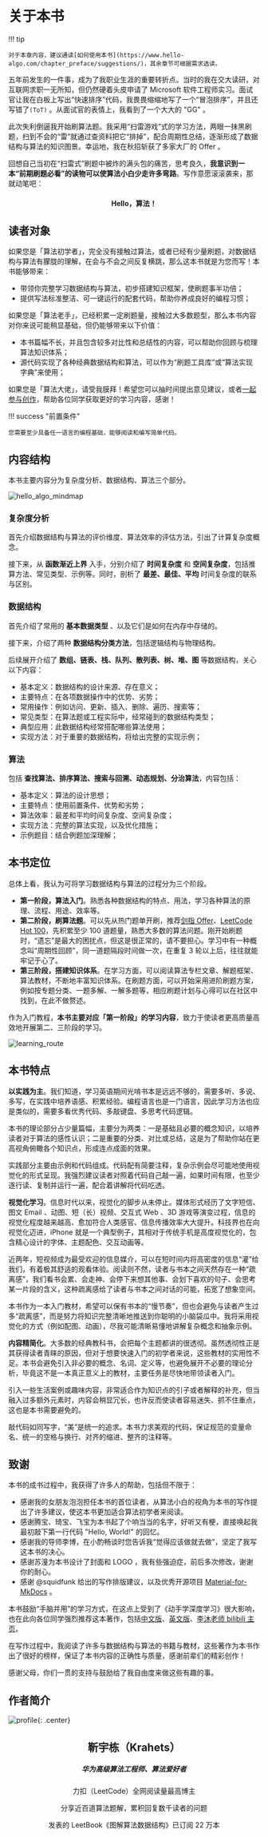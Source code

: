 # 关于本书

!!! tip

    对于本章内容，建议通读[如何使用本书](https://www.hello-algo.com/chapter_preface/suggestions/)，其余章节可根据需求选读。

五年前发生的一件事，成为了我职业生涯的重要转折点。当时的我在交大读研，对互联网求职一无所知，但仍然硬着头皮申请了 Microsoft 软件工程师实习。面试官让我在白板上写出“快速排序”代码，我畏畏缩缩地写了一个“冒泡排序”，并且还写错了` (ToT) ` 。从面试官的表情上，我看到了一个大大的 "GG" 。

此次失利倒逼我开始刷算法题。我采用“扫雷游戏”式的学习方法，两眼一抹黑刷题，扫到不会的“雷”就通过查资料把它“排掉”，配合周期性总结，逐渐形成了数据结构与算法的知识图景。幸运地，我在秋招斩获了多家大厂的 Offer 。

回想自己当初在“扫雷式”刷题中被炸的满头包的痛苦，思考良久，**我意识到一本“前期刷题必看”的读物可以使算法小白少走许多弯路**。写作意愿滚滚袭来，那就动笔吧：

<h4 align="center"> Hello，算法！ </h4>

## 读者对象

如果您是「算法初学者」，完全没有接触过算法，或者已经有少量刷题，对数据结构与算法有朦胧的理解，在会与不会之间反复横跳，那么这本书就是为您而写！本书能够带来：

- 带领你完整学习数据结构与算法，初步搭建知识框架，使刷题事半功倍；
- 提供写法标准整洁、可一键运行的配套代码，帮助你养成良好的编程习惯；

如果您是「算法老手」，已经积累一定刷题量，接触过大多数题型，那么本书内容对你来说可能稍显基础，但仍能够带来以下价值：

- 本书篇幅不长，并且包含较多对比性和总结性的内容，可以帮助你回顾与梳理算法知识体系；
- 源代码实现了各种经典数据结构和算法，可以作为“刷题工具库”或“算法实现字典”来使用；

如果您是「算法大佬」，请受我膜拜！希望您可以抽时间提出意见建议，或者[一起参与创作](https://www.hello-algo.com/chapter_preface/contribution/)，帮助各位同学获取更好的学习内容，感谢！

!!! success "前置条件"

    您需要至少具备任一语言的编程基础，能够阅读和编写简单代码。

## 内容结构

本书主要内容分为复杂度分析、数据结构、算法三个部分。

![hello_algo_mindmap](about_the_book.assets/hello_algo_mindmap.png)

### 复杂度分析

首先介绍数据结构与算法的评价维度、算法效率的评估方法，引出了计算复杂度概念。

接下来，从 **函数渐近上界** 入手，分别介绍了 **时间复杂度** 和 **空间复杂度**，包括推算方法、常见类型、示例等。同时，剖析了 **最差、最佳、平均** 时间复杂度的联系与区别。

### 数据结构

首先介绍了常用的 **基本数据类型** 、以及它们是如何在内存中存储的。

接下来，介绍了两种 **数据结构分类方法**，包括逻辑结构与物理结构。

后续展开介绍了 **数组、链表、栈、队列、散列表、树、堆、图** 等数据结构，关心以下内容：

- 基本定义：数据结构的设计来源、存在意义；
- 主要特点：在各项数据操作中的优势、劣势；
- 常用操作：例如访问、更新、插入、删除、遍历、搜索等；
- 常见类型：在算法题或工程实际中，经常碰到的数据结构类型；
- 典型应用：此数据结构经常搭配哪些算法使用；
- 实现方法：对于重要的数据结构，将给出完整的实现示例；

### 算法

包括 **查找算法、排序算法、搜索与回溯、动态规划、分治算法**，内容包括：

- 基本定义：算法的设计思想；
- 主要特点：使用前置条件、优势和劣势；
- 算法效率：最差和平均时间复杂度、空间复杂度；
- 实现方法：完整的算法实现，以及优化措施；
- 示例题目：结合例题加深理解；

## 本书定位

总体上看，我认为可将学习数据结构与算法的过程分为三个阶段。

- **第一阶段，算法入门**。熟悉各种数据结构的特点、用法，学习各种算法的原理、流程、用途、效率等。
- **第二阶段，刷算法题**。可以先从热门题单开刷，推荐[剑指 Offer](https://leetcode.cn/problem-list/xb9nqhhg/)、[LeetCode Hot 100](https://leetcode.cn/problem-list/2cktkvj/)，先积累至少 100 道题量，熟悉大多数的算法问题。刚开始刷题时，“遗忘”是最大的困扰点，但这是很正常的，请不要担心。学习中有一种概念叫“周期性回顾”，同一道题隔段时间做一次，在重复 3 轮以上后，往往就能牢记于心了。
- **第三阶段，搭建知识体系**。在学习方面，可以阅读算法专栏文章、解题框架、算法教材，不断地丰富知识体系。在刷题方面，可以开始采用进阶刷题方案，例如按专题分类、一题多解、一解多题等，相应刷题计划与心得可以在社区中找到，在此不做赘述。

作为入门教程，**本书主要对应「第一阶段」的学习内容**，致力于使读者更高质量高效地开展第二、三阶段的学习。

![learning_route](suggestions.assets/learning_route.png)

## 本书特点

**以实践为主**。我们知道，学习英语期间光啃书本是远远不够的，需要多听、多说、多写，在实践中培养语感、积累经验。编程语言也是一门语言，因此学习方法也应是类似的，需要多看优秀代码、多敲键盘、多思考代码逻辑。

本书的理论部分占少量篇幅，主要分为两类：一是基础且必要的概念知识，以培养读者对于算法的感性认识；二是重要的分类、对比或总结，这是为了帮助你站在更高视角俯瞰各个知识点，形成连点成面的效果。

实践部分主要由示例和代码组成。代码配有简要注释，复杂示例会尽可能地使用视觉化的形式呈现。我强烈建议读者对照着代码自己敲一遍，如果时间有限，也至少逐行读、复制并运行一遍，配合着讲解将代码吃透。

**视觉化学习**。信息时代以来，视觉化的脚步从未停止。媒体形式经历了文字短信、图文 Email 、动图、短（长）视频、交互式 Web 、3D 游戏等演变过程，信息的视觉化程度越来越高、愈加符合人类感官、信息传播效率大大提升。科技界也在向视觉化迈进，iPhone 就是一个典型例子，其相对于传统手机是高度视觉化的，包含精心设计的字体、主题配色、交互动画等。

近两年，短视频成为最受欢迎的信息媒介，可以在短时间内将高密度的信息“灌”给我们，有着极其舒适的观看体验。阅读则不然，读者与书本之间天然存在一种“疏离感”，我们看书会累、会走神、会停下来想其他事、会划下喜欢的句子、会思考某一片段的含义，这种疏离感给了读者与书本之间对话的可能，拓宽了想象空间。

本书作为一本入门教材，希望可以保有书本的“慢节奏”，但也会避免与读者产生过多“疏离感”，而是努力将知识完整清晰地推送到你聪明的小脑袋瓜中。我将采用视觉化的方式（例如配图、动画），尽我可能清晰易懂地讲解复杂概念和抽象示例。

**内容精简化**。大多数的经典教科书，会把每个主题都讲的很透彻。虽然透彻性正是其获得读者青睐的原因，但对于想要快速入门的初学者来说，这些教材的实用性不足。本书会避免引入非必要的概念、名词、定义等，也避免展开不必要的理论分析，毕竟这不是一本真正意义上的教材，主要任务是尽快地带领读者入门。

引入一些生活案例或趣味内容，非常适合作为知识点的引子或者解释的补充，但当融入过多额外元素时，内容会稍显冗长，也许反而使读者容易迷失、抓不住重点，这也是本书需要避免的。

敲代码如同写字，“美”是统一的追求。本书力求美观的代码，保证规范的变量命名、统一的空格与换行、对齐的缩进、整齐的注释等。

## 致谢

本书的成书过程中，我获得了许多人的帮助，包括但不限于：

- 感谢我的女朋友泡泡担任本书的首位读者，从算法小白的视角为本书的写作提出了许多建议，使这本书更加适合算法初学者来阅读。
- 感谢腾宝、琦宝、飞宝为本书起了个响当当的名字，好听又有梗，直接唤起我最初敲下第一行代码 "Hello, World!" 的回忆。
- 感谢我的导师李博，在小酌畅谈时您告诉我“觉得应该做就去做”，坚定了我写这本书的决心。
- 感谢苏潼为本书设计了封面和 LOGO ，我有些强迫症，前后多次修改，谢谢你的耐心。
- 感谢 @squidfunk 给出的写作排版建议，以及优秀开源项目 [Material-for-MkDocs](https://github.com/squidfunk/mkdocs-material/tree/master) 。

本书鼓励“手脑并用”的学习方式，在这点上受到了《动手学深度学习》很大影响，也在此向各位同学强烈推荐这本著作，包括[中文版](https://github.com/d2l-ai/d2l-zh)、[英文版](https://github.com/d2l-ai/d2l-en)、[李沐老师 bilibili 主页](https://space.bilibili.com/1567748478)。

在写作过程中，我阅读了许多与数据结构与算法的书籍与教材，这些著作为本书作出了很好的榜样，保证了本书内容的正确性与质量，感谢前辈们的精彩创作！

感谢父母，你们一贯的支持与鼓励给了我自由度来做这些有趣的事。

## 作者简介

![profile](about_the_book.assets/profile.png){: .center}

<h2 align="center"> 靳宇栋（Krahets） </h2>

<h5 align="center"> 华为高级算法工程师、算法爱好者 </h5>

<p align="center"> 力扣（LeetCode）全网阅读量最高博主 </p>
<p align="center"> 分享近百道算法题解，累积回复数千读者的问题 </p>
<p align="center"> 发表的 LeetBook《图解算法数据结构》已订阅 22 万本 </p>
